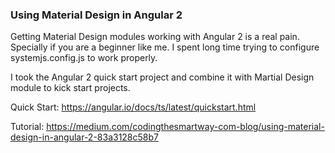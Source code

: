 ### Using Material Design in Angular 2

Getting Material Design modules working with Angular 2 is a real pain. Specially if you are a beginner like me. I spent long time trying to configure systemjs.config.js to work properly.

I took the Angular 2 quick start project and combine it with Martial Design module to kick start projects.

Quick Start:
https://angular.io/docs/ts/latest/quickstart.html

Tutorial:
https://medium.com/codingthesmartway-com-blog/using-material-design-in-angular-2-83a3128c58b7
